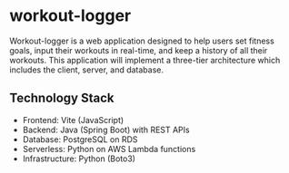 # workout-logger

Workout-logger is a web application designed to help users set fitness goals, input their workouts in real-time, and keep a history of all their workouts. This application will implement a three-tier architecture which includes the client, server, and database.

## Technology Stack

- Frontend: Vite (JavaScript)
- Backend: Java (Spring Boot) with REST APIs
- Database: PostgreSQL on RDS
- Serverless: Python on AWS Lambda functions
- Infrastructure: Python (Boto3)
